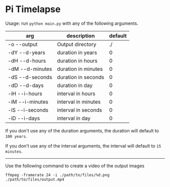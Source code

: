 # Pi Timelapse

Usage: run `python main.py` with any of the following arguments.

| arg             | description         | default |
| --------------- | ------------------- | ------- |
| -o --output     | Output directory    | ./      |
| -dY --d-years   | duration in years   | 0       |
| -dH --d-hours   | duration in hours   | 0       |
| -dM --d-minutes | duration in minutes | 0       |
| -dS --d-seconds | duration in seconds | 0       |
| -dD --d-days    | duration in day     | 0       |
| -iH --i-hours   | interval in hours   | 0       |
| -iM --i-minutes | interval in minutes | 0       |
| -iS --i-seconds | interval in seconds | 0       |
| -iD --i-days    | interval in day     | 0       |

If you don't use any of the duration arguments, the duration will default to `100 years`.

If you don't use any of the interval arguments, the interval will default to `15 minutes`.

---

Use the following command to create a video of the output images

```
ffmpeg -framerate 24 -i ./path/to/files/%d.png ./path/to/files/output.mp4
```

